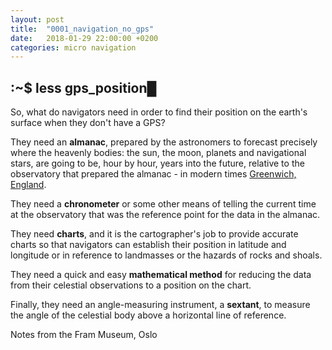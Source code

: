 ```yaml
---
layout: post
title:  "0001_navigation_no_gps"
date:   2018-01-29 22:00:00 +0200
categories: micro navigation 
---
```


## :~$ less gps_position&#9608;
So, what do navigators need in order to find their position on the earth's surface when they don't have a GPS?

They need an <span class="red">**almanac**</span>, prepared by the astronomers to forecast precisely where the heavenly bodies: the sun,
the moon, planets and navigational stars, are going to be, hour by hour, years into the future, relative to
the observatory that prepared the almanac - in modern times [Greenwich, England](http://www.visitgreenwich.org.uk/).

They need a <span class="red">**chronometer**</span> or some other means of telling the current time at the observatory that was the
reference point for the data in the almanac.

They need <span class="red">**charts**</span>, and it is the cartographer's job to provide accurate charts so that navigators can establish
their position in latitude and longitude or in reference to landmasses or the hazards of rocks and shoals.

They need a quick and easy <span class="red">**mathematical method**</span> for reducing the data from their celestial observations to a
position on the chart.

Finally, they need an angle-measuring instrument, a <span class="red">**sextant**</span>, to measure the angle of the celestial body
above a horizontal line of reference.

<span class="bg">Notes from the Fram Museum, Oslo</span>
